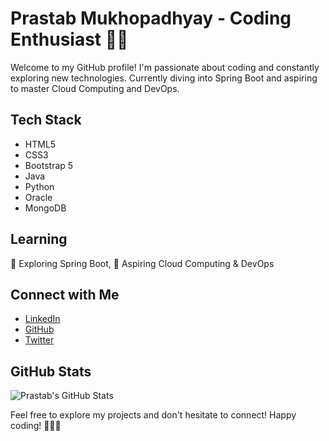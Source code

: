 # Prastab Mukhopadhyay - Coding Enthusiast 👨‍💻

Welcome to my GitHub profile! I'm passionate about coding and constantly exploring new technologies. Currently diving into Spring Boot and aspiring to master Cloud Computing and DevOps.

## Tech Stack
- HTML5
- CSS3
- Bootstrap 5
- Java
- Python
- Oracle
- MongoDB

## Learning
📘 Exploring Spring Boot, 🚀 Aspiring Cloud Computing & DevOps

## Connect with Me
- [LinkedIn](https://www.linkedin.com/in/prastab-mukhopadhyay-8b342923b/)
- [GitHub](https://github.com/Prastabm)
- [Twitter](https://twitter.com/PrastabCodes)

## GitHub Stats
![Prastab's GitHub Stats](https://github-readme-stats.vercel.app/api?username=Prastabm&show_icons=true&theme=dark)

Feel free to explore my projects and don't hesitate to connect! Happy coding! 🚀👨‍💻
